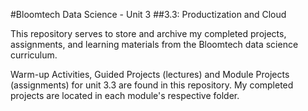 #Bloomtech Data Science - Unit 3
##3.3: Productization and Cloud

This repository serves to store and archive my completed projects, assignments, and learning materials from the Bloomtech data science curriculum.

Warm-up Activities, Guided Projects (lectures) and Module Projects (assignments) for unit 3.3 are found in this repository. My completed projects are located in each module's respective folder.
